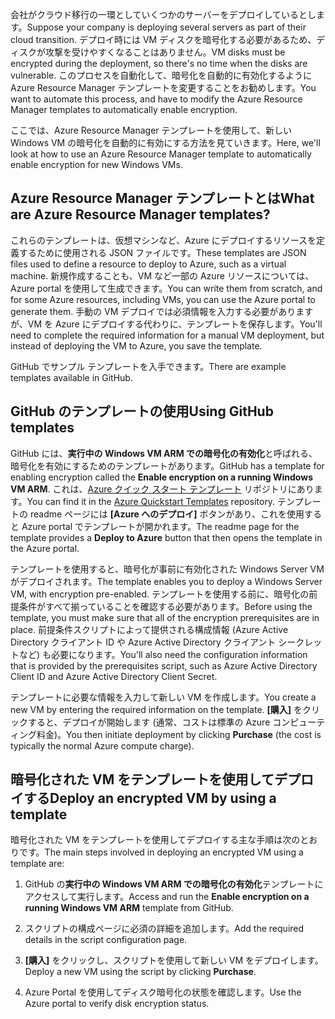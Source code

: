<span data-ttu-id="57050-101">会社がクラウド移行の一環としていくつかのサーバーをデプロイしているとします。</span><span class="sxs-lookup"><span data-stu-id="57050-101">Suppose your company is deploying several servers as part of their cloud transition.</span></span> <span data-ttu-id="57050-102">デプロイ時には VM ディスクを暗号化する必要があるため、ディスクが攻撃を受けやすくなることはありません。</span><span class="sxs-lookup"><span data-stu-id="57050-102">VM disks must be encrypted during the deployment, so there's no time when the disks are vulnerable.</span></span> <span data-ttu-id="57050-103">このプロセスを自動化して、暗号化を自動的に有効化するように Azure Resource Manager テンプレートを変更することをお勧めします。</span><span class="sxs-lookup"><span data-stu-id="57050-103">You want to automate this process, and have to modify the Azure Resource Manager templates to automatically enable encryption.</span></span>

<span data-ttu-id="57050-104">ここでは、Azure Resource Manager テンプレートを使用して、新しい Windows VM の暗号化を自動的に有効にする方法を見ていきます。</span><span class="sxs-lookup"><span data-stu-id="57050-104">Here, we'll look at how to use an Azure Resource Manager template to automatically enable encryption for new Windows VMs.</span></span>

## <a name="what-are-azure-resource-manager-templates"></a><span data-ttu-id="57050-105">Azure Resource Manager テンプレートとは</span><span class="sxs-lookup"><span data-stu-id="57050-105">What are Azure Resource Manager templates?</span></span>

<span data-ttu-id="57050-106">これらのテンプレートは、仮想マシンなど、Azure にデプロイするリソースを定義するために使用される JSON ファイルです。</span><span class="sxs-lookup"><span data-stu-id="57050-106">These templates are JSON files used to define a resource to deploy to Azure, such as a virtual machine.</span></span> <span data-ttu-id="57050-107">新規作成することも、VM など一部の Azure リソースについては、Azure portal を使用して生成できます。</span><span class="sxs-lookup"><span data-stu-id="57050-107">You can write them from scratch, and for some Azure resources, including VMs, you can use the Azure portal to generate them.</span></span> <span data-ttu-id="57050-108">手動の VM デプロイでは必須情報を入力する必要がありますが、VM を Azure にデプロイする代わりに、テンプレートを保存します。</span><span class="sxs-lookup"><span data-stu-id="57050-108">You'll need to complete the required information for a manual VM deployment, but instead of deploying the VM to Azure, you save the template.</span></span>

<span data-ttu-id="57050-109">GitHub でサンプル テンプレートを入手できます。</span><span class="sxs-lookup"><span data-stu-id="57050-109">There are example templates available in GitHub.</span></span>

## <a name="using-github-templates"></a><span data-ttu-id="57050-110">GitHub のテンプレートの使用</span><span class="sxs-lookup"><span data-stu-id="57050-110">Using GitHub templates</span></span>

<span data-ttu-id="57050-111">GitHub には、**実行中の Windows VM ARM での暗号化の有効化**と呼ばれる、暗号化を有効にするためのテンプレートがあります。</span><span class="sxs-lookup"><span data-stu-id="57050-111">GitHub has a template for enabling encryption called the **Enable encryption on a running Windows VM ARM**.</span></span> <span data-ttu-id="57050-112">これは、[Azure クイック スタート テンプレート](https://github.com/Azure/azure-quickstart-templates) リポジトリにあります。</span><span class="sxs-lookup"><span data-stu-id="57050-112">You can find it in the [Azure Quickstart Templates](https://github.com/Azure/azure-quickstart-templates) repository.</span></span> <span data-ttu-id="57050-113">テンプレートの readme ページには **[Azure へのデプロイ]** ボタンがあり、これを使用すると Azure portal でテンプレートが開かれます。</span><span class="sxs-lookup"><span data-stu-id="57050-113">The readme page for the template provides a **Deploy to Azure** button that then opens the template in the Azure portal.</span></span>

<span data-ttu-id="57050-114">テンプレートを使用すると、暗号化が事前に有効化された Windows Server VM がデプロイされます。</span><span class="sxs-lookup"><span data-stu-id="57050-114">The template enables you to deploy a Windows Server VM, with encryption pre-enabled.</span></span> <span data-ttu-id="57050-115">テンプレートを使用する前に、暗号化の前提条件がすべて揃っていることを確認する必要があります。</span><span class="sxs-lookup"><span data-stu-id="57050-115">Before using the template, you must make sure that all of the encryption prerequisites are in place.</span></span> <span data-ttu-id="57050-116">前提条件スクリプトによって提供される構成情報 (Azure Active Directory クライアント ID や Azure Active Directory クライアント シークレットなど) も必要になります。</span><span class="sxs-lookup"><span data-stu-id="57050-116">You'll also need the configuration information that is provided by the prerequisites script, such as Azure Active Directory Client ID and Azure Active Directory Client Secret.</span></span>

<span data-ttu-id="57050-117">テンプレートに必要な情報を入力して新しい VM を作成します。</span><span class="sxs-lookup"><span data-stu-id="57050-117">You create a new VM by entering the required information on the template.</span></span> <span data-ttu-id="57050-118">**[購入]** をクリックすると、デプロイが開始します (通常、コストは標準の Azure コンピューティング料金)。</span><span class="sxs-lookup"><span data-stu-id="57050-118">You then initiate deployment by clicking **Purchase** (the cost is typically the normal Azure compute charge).</span></span>

## <a name="deploy-an-encrypted-vm-by-using-a-template"></a><span data-ttu-id="57050-119">暗号化された VM をテンプレートを使用してデプロイする</span><span class="sxs-lookup"><span data-stu-id="57050-119">Deploy an encrypted VM by using a template</span></span>

<span data-ttu-id="57050-120">暗号化された VM をテンプレートを使用してデプロイする主な手順は次のとおりです。</span><span class="sxs-lookup"><span data-stu-id="57050-120">The main steps involved in deploying an encrypted VM using a template are:</span></span>

1. <span data-ttu-id="57050-121">GitHub の**実行中の Windows VM ARM での暗号化の有効化**テンプレートにアクセスして実行します。</span><span class="sxs-lookup"><span data-stu-id="57050-121">Access and run the **Enable encryption on a running Windows VM ARM** template from GitHub.</span></span>

1. <span data-ttu-id="57050-122">スクリプトの構成ページに必須の詳細を追加します。</span><span class="sxs-lookup"><span data-stu-id="57050-122">Add the required details in the script configuration page.</span></span>

1. <span data-ttu-id="57050-123">**[購入]** をクリックし、スクリプトを使用して新しい VM をデプロイします。</span><span class="sxs-lookup"><span data-stu-id="57050-123">Deploy a new VM using the script by clicking **Purchase**.</span></span>

1. <span data-ttu-id="57050-124">Azure Portal を使用してディスク暗号化の状態を確認します。</span><span class="sxs-lookup"><span data-stu-id="57050-124">Use the Azure portal to verify disk encryption status.</span></span>
